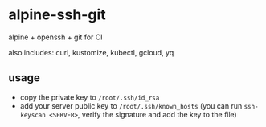 # alpine-ssh-git
alpine + openssh + git for CI

also includes: curl, kustomize, kubectl, gcloud, yq

## usage

- copy the private key to `/root/.ssh/id_rsa`
- add your server public key to `/root/.ssh/known_hosts` (you can run `ssh-keyscan <SERVER>`, 
  verify the signature and add the key to the file)

 

